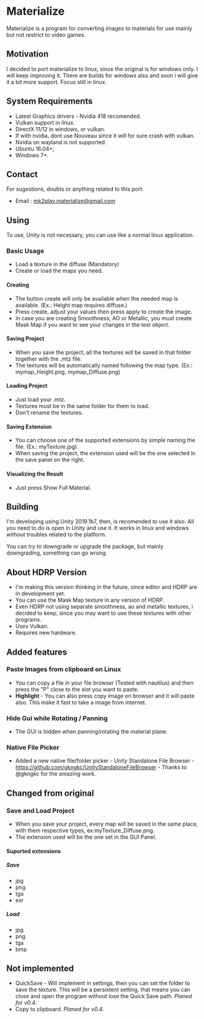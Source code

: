 # Materialize
Materialize is a program for converting images to materials for use mainly but not restrict to video games.

## Motivation
I decided to port materialize to linux, since the original is for windows only. I will keep improving it.
There are builds for windows also and soon i will give it a bit more support. Focus still in linux.

## System Requirements
- Latest Graphics drivers - Nvidia 418 recomended.
- Vulkan support in linux.
- DirectX 11/12 in windows, or vulkan.
- If with nvidia, dont use Nouveau since it will for sure crash with vulkan.
- Nvidia on wayland is not supported.
- Ubuntu 16.04+;
- Windows 7+.

## Contact
For sugestions, doubts or anything related to this port.
- Email : mk2play.materialize@gmail.com

## Using
To use, Unity is not necessary, you can use like a normal linux application.

### Basic Usage
- Load a texture in the diffuse (Mandatory)
- Create or load the maps you need.

#### Creating
- The button create will only be available when the needed map is available. (Ex.: Height map requires diffuse.)
- Press create, adjust your values then press apply to create the image.
- In case you are creating Smoothness, AO or Metallic, you must create Mask Map if you want to see your changes in the test object.

#### Saving Project
- When you save the project, all the textures will be saved in that folder together with the .mtz file.
- The textures will be automatically named following the map type. (Ex.: mymap_Height.png, mymap_Diffuse.png)

#### Loading Project
- Just load your .mtz.
- Textures must be in the same folder for them to load.
- Don't rename the textures.

#### Saving Extension
- You can choose one of the supported extensions by simple naming the file. (Ex.: myTexture.jpg).
- When saving the project, the extension used will be the one selected in the save panel on the right.

#### Visualizing the Result
- Just press Show Full Material.

## Building
I'm developing using Unity 2019.1b7, then, is recomended to use it also. All you need to do is open in Unity and use it. It works in linux and windows without troubles related to the platform.

You can try to downgrade or upgrade the package, but mainly downgrading, something can go wrong.

## About HDRP Version
- I'm making this version thinking in the future, since editor and HDRP are in development yet.
- You can use the Mask Map texture in any version of HDRP. 
- Even HDRP not using separate smoothness, ao and metallic textures, i decided to keep, since you may want to use these textures with other programs.
- Uses Vulkan.
- Requires new hardware.

## Added features
### Paste Images from clipboard on Linux
- You can copy a file in your file browser (Tested with nautilus) and then press  the "P" close to the slot you want to paste.
- **Highlight** - You can also press copy image on browser and it will paste also. This make it fast to take a image from internet.

### Hide Gui while Rotating / Panning
- The GUI is hidden when panning/rotating the material plane.

### Native File Picker
- Added a new native file/folder picker - Unity Standalone File Browser - https://github.com/gkngkc/UnityStandaloneFileBrowser - Thanks to @gkngkc for the amazing work.
 
## Changed from original
### Save and Load Project
- When you save your project, every map will be saved in the same place, with them respective types, ex:myTexture_Diffuse.png.
- The extension used will be the one set in the GUI Panel.
#### Suported extensions
##### Save
- jpg
- png
- tga
- exr

##### Load
- jpg
- png
- tga
- bmp

## Not implemented
- QuickSave - Will implement in settings, then you can set the folder to save the texture. This will be a persistent setting, that means you can close and open the program without lose the Quick Save path. *Planed for v0.4*.
- Copy to clipboard. *Planed for v0.4*.
